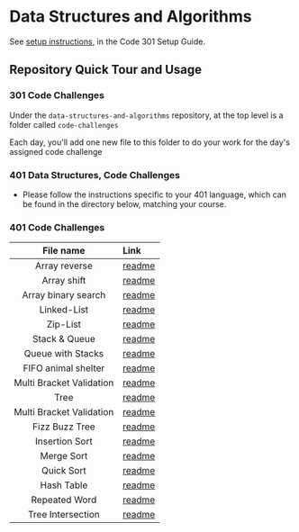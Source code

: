 # Data Structures and Algorithms

See [setup instructions](https://codefellows.github.io/setup-guide/code-301/3-code-challenges), in the Code 301 Setup Guide.

## Repository Quick Tour and Usage

### 301 Code Challenges

Under the `data-structures-and-algorithms` repository, at the top level is a folder called `code-challenges`

Each day, you'll add one new file to this folder to do your work for the day's assigned code challenge

### 401 Data Structures, Code Challenges

- Please follow the instructions specific to your 401 language, which can be found in the directory below, matching your course.



### 401 Code Challenges
|File name|Link|
|:-------:|:---|
|Array reverse|[readme](./javascript/code-challenges/)|
|Array shift|[readme](./javascript/code-challenges/array-shift/readme.md)|
|Array binary search|[readme](./javascript/code-challenges/array-binary-search/readme.md)|
|Linked-List|[readme](./javascript/linked-list/readme.md)|
|Zip-List|[readme](./javascript/ll_zip/readme.md)|
|Stack & Queue|[readme](./javascript/stacksAndQueues/readme.md)|
|Queue with Stacks|[readme](./javascript/code-challenges/queueWithStacks/readme.md)|
|FIFO animal shelter|[readme](./javascript/code-challenges/fifoAnimalShelter/readme.md)|
|Multi Bracket Validation|[readme](./javascript/code-challenges/multiBracketValidation/readme.md)|
|Tree|[readme](./javascript/tree/readme.md)|
|Multi Bracket Validation|[readme](./javascript/code-challenges/multiBracketValidation/readme.md)|
|Fizz Buzz Tree|[readme](./javascript/code-challenges/fizzBuzzTree/readme.md)|
|Insertion Sort|[readme](./javascript/code-challenges/insertion-sort/readme.md)|
|Merge Sort|[readme](./javascript/code-challenges/mergeSort/readme.md)|
|Quick Sort|[readme](./javascript/code-challenges/quickSort/readme.md)|
|Hash Table|[readme](./javascript/code-challenges/hashTable/readme.md)|
|Repeated Word|[readme](./javascript/code-challenges/repeatedWord/readme.md)|
|Tree Intersection|[readme](./javascript/code-challenges/treeIntersection/readme.md)|
